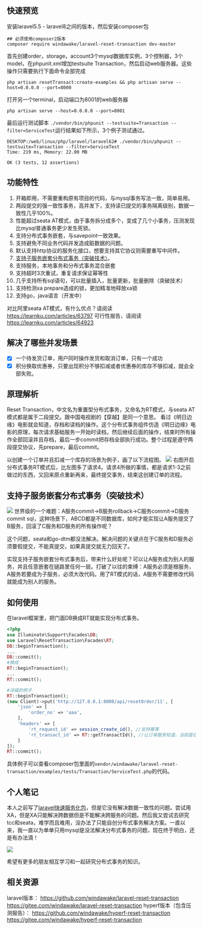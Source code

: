 ## 快速预览
安装laravel5.5 - laravel8之间的版本，然后安装composer包
```shell
## 必须使用composer2版本
composer require windawake/laravel-reset-transaction dev-master
```

首先创建order，storage，account3个mysql数据库实例，3个控制器，3个model，在phpunit.xml增加testsuite Transaction，然后启动web服务器。这些操作只需要执行下面命令全部完成
```shell
php artisan resetTransact:create-examples && php artisan serve --host=0.0.0.0 --port=8000
```
打开另一个terminal，启动端口为8001的web服务器
```shell
php artisan serve --host=0.0.0.0 --port=8001
```
最后运行测试脚本 `
./vendor/bin/phpunit --testsuite=Transaction --filter=ServiceTest
`运行结果如下所示，3个例子测试通过。
```shell
DESKTOP:/web/linux/php/laravel/laravel62# ./vendor/bin/phpunit --testsuite=Transaction --filter=ServiceTest
Time: 219 ms, Memory: 22.00 MB

OK (3 tests, 12 assertions)
```

## 功能特性
1. 开箱即用，不需要重构原有项目的代码，与mysql事务写法一致，简单易用。
2. 两段提交的强一致性事务，高并发下，支持读已提交的事务隔离级别，数据一致性几乎100%。
3. 性能超过seata AT模式，由于事务拆分成多个，变成了几个小事务，压测发现比mysql普通事务更少发生死锁。
4. 支持分布式事务嵌套，与savepoint一致效果。
5. 支持避免不同业务代码并发造成脏数据的问题。
6. 默认支持http协议的服务化接口，想要支持其它协议则需要重写中间件。
7. [支持子服务嵌套分布式事务（突破技术）](#支持子服务嵌套分布式事务（突破技术）)。
8. 支持服务，本地事务和分布式事务混合嵌套
9. 支持超时3次重试，重复请求保证幂等性
10. 几乎支持所有sql语句，可以批量插入，批量更新，批量删除（突破技术）
11. 支持检测xa prepare造成的锁，更加精准地释放xa锁
12. 支持go，java语言（开发中）

对比阿里seata AT模式，有什么优点？请阅读 https://learnku.com/articles/63797
可行性报告，请阅读 https://learnku.com/articles/64923

## 解决了哪些并发场景
- [x] 一个待发货订单，用户同时操作发货和取消订单，只有一个成功
- [x] 积分换取优惠券，只要出现积分不够扣减或者优惠券的库存不够扣减，就会全部失败。

## 原理解析
Reset Transaction，中文名为重置型分布式事务，又命名为RT模式，与seata AT模式都是属于二段提交。跟中国电视剧的【穿越】是同一个意思。
看过《明日边缘》电影就会知道，存档和读档的操作。这个分布式事务组件仿造《明日边缘》电影的原理，每次请求基础服务一开始时读档，然后继续后面的操作，结束时所有操作全部回滚并且存档，最后一步commit把存档全部执行成功。整个过程是遵守两段提交协议，先prepare，最后commit。

以创建一个订单并且扣减一个库存的场景为例子，画了以下流程图。
![](https://cdn.learnku.com/uploads/images/202202/19/46914/9bcNTn58CH.png!large)
右图开启分布式事务RT模式后，比左图多了请求4。请求4所做的事情，都是请求1-3之前做过的东西，又回来原点重新再来，最终提交事务，结束这创建订单的流程。

## 支持子服务嵌套分布式事务（突破技术）
![](https://cdn.learnku.com/uploads/images/202112/30/46914/IzHhjfjHC1.png!large)
世界级的一个难题：A服务commit->B服务rollback->C服务commit->D服务commit sql，这种场景下，ABCD都是不同数据库，如何才能实现让A服务提交了B服务，回滚了C服务和D服务的所有操作呢？

这个问题，seata和go-dtm都没法解决。解决问题的关键点在于C服务和D服务必须要假提交，不能真提交，如果真提交就无力回天了。

实现支持子服务嵌套分布式事务后，带来什么好处呢？可以让A服务成为别人的服务，并且任意嵌套在链路里任何一层。打破了以往的束缚：A服务必须是根服务，A服务若要成为子服务，必须大改代码。用了RT模式的话，A服务不需要修改代码就能成为别人的服务。

## 如何使用

在laravel框架里，把门面DB换成RT就能实现分布式事务。
```php
<?php
use Illuminate\Support\Facades\DB;
use Laravel\ResetTransaction\Facades\RT;
DB::beginTransaction();
...
DB::commit();
#换成
RT::beginTransaction();
...
RT::commit();

#详细的例子
RT::beginTransaction();
(new Client)->put('http://127.0.0.1:8000/api/resetOrder/11', [
	'json' => [
	 	'order_no' => 'aaa',
	],
	'headers' => [
		'rt_request_id' => session_create_id(), //支持幂等
		'rt_transact_id' => RT::getTransactId(), //让订单服务知道，当前是在分布式事务内部
	]
]);
RT::commit();
```
具体例子可以查看composer包里面的`vendor/windawake/laravel-reset-transaction/examples/tests/Transaction/ServiceTest.php`的代码。

## 个人笔记
本人之前写了[laravel快速服务化包](https://learnku.com/articles/61638 "laravel快速服务化包")，但是它没有解决数据一致性的问题。尝试用XA，但是XA只能解决跨数据但是不能解决跨服务的问题。然后我又尝试去研究tcc和seata，难学而且难用，没办法了只能自创分布式事务解决方案。一直以来，我一直以为单单只用mysql是没法解决分布式事务的问题，现在终于明白，还是有办法滴！

![](https://cdn.learnku.com/uploads/images/202202/25/46914/heg3sLvwiG.jpg!large)

希望有更多的朋友相互学习和一起研究分布式事务的知识。
## 相关资源
laravel版本： 
https://github.com/windawake/laravel-reset-transaction
https://gitee.com/windawake/laravel-reset-transaction
hyperf版本（包含压测报告）： 
https://github.com/windawake/hyperf-reset-transaction
https://gitee.com/windawake/hyperf-reset-transaction

